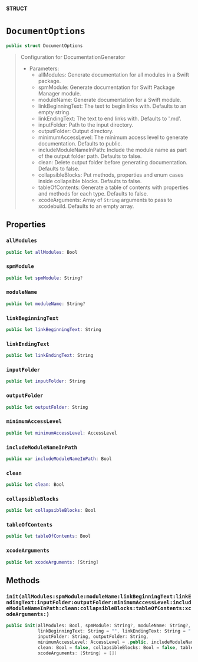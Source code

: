 **STRUCT**

# `DocumentOptions`

```swift
public struct DocumentOptions
```

> Configuration for DocumentationGenerator
>
> - Parameters:
>   - allModules: Generate documentation for all modules in a Swift package.
>   - spmModule: Generate documentation for Swift Package Manager module.
>   - moduleName: Generate documentation for a Swift module.
>   - linkBeginningText: The text to begin links with. Defaults to an empty string.
>   - linkEndingText: The text to end links with. Defaults to '.md'.
>   - inputFolder: Path to the input directory.
>   - outputFolder: Output directory.
>   - minimumAccessLevel: The minimum access level to generate documentation. Defaults to public.
>   - includeModuleNameInPath: Include the module name as part of the output folder path. Defaults to false.
>   - clean: Delete output folder before generating documentation. Defaults to false.
>   - collapsibleBlocks: Put methods, properties and enum cases inside collapsible blocks. Defaults to false.
>   - tableOfContents: Generate a table of contents with properties and methods for each type. Defaults to false.
>   - xcodeArguments: Array of `String` arguments to pass to xcodebuild. Defaults to an empty array.

## Properties
### `allModules`

```swift
public let allModules: Bool
```

### `spmModule`

```swift
public let spmModule: String?
```

### `moduleName`

```swift
public let moduleName: String?
```

### `linkBeginningText`

```swift
public let linkBeginningText: String
```

### `linkEndingText`

```swift
public let linkEndingText: String
```

### `inputFolder`

```swift
public let inputFolder: String
```

### `outputFolder`

```swift
public let outputFolder: String
```

### `minimumAccessLevel`

```swift
public let minimumAccessLevel: AccessLevel
```

### `includeModuleNameInPath`

```swift
public var includeModuleNameInPath: Bool
```

### `clean`

```swift
public let clean: Bool
```

### `collapsibleBlocks`

```swift
public let collapsibleBlocks: Bool
```

### `tableOfContents`

```swift
public let tableOfContents: Bool
```

### `xcodeArguments`

```swift
public let xcodeArguments: [String]
```

## Methods
### `init(allModules:spmModule:moduleName:linkBeginningText:linkEndingText:inputFolder:outputFolder:minimumAccessLevel:includeModuleNameInPath:clean:collapsibleBlocks:tableOfContents:xcodeArguments:)`

```swift
public init(allModules: Bool, spmModule: String?, moduleName: String?,
            linkBeginningText: String = "", linkEndingText: String = ".md",
            inputFolder: String, outputFolder: String,
            minimumAccessLevel: AccessLevel = .public, includeModuleNameInPath: Bool = false,
            clean: Bool = false, collapsibleBlocks: Bool = false, tableOfContents: Bool = false,
            xcodeArguments: [String] = [])
```
